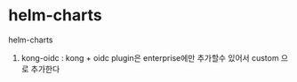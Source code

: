 # helm-charts
helm-charts

1) kong-oidc : kong  +  oidc plugin은 enterprise에만 추가할수 있어서 custom 으로 추가한다
